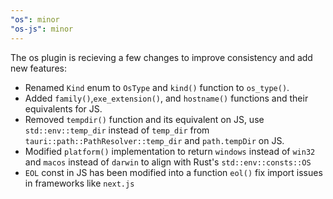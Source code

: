 ```yaml
---
"os": minor
"os-js": minor
---
```


The os plugin is recieving a few changes to improve consistency and add new features:

- Renamed `Kind` enum to `OsType` and `kind()` function to `os_type()`.
- Added `family()`,`exe_extension()`, and `hostname()` functions and their equivalents for JS.
- Removed `tempdir()` function and its equivalent on JS, use `std::env::temp_dir` instead of `temp_dir` from `tauri::path::PathResolver::temp_dir` and `path.tempDir` on JS.
- Modified `platform()` implementation to return `windows` instead of `win32` and `macos` instead of `darwin` to align with Rust's `std::env::consts::OS`
- `EOL` const in JS has been modified into a function `eol()` fix import issues in frameworks like `next.js`
